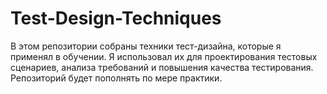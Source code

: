 # Test-Design-Techniques

В этом репозитории собраны техники тест-дизайна, которые я применял в обучении.
Я использовал их для проектирования тестовых сценариев, анализа требований и повышения качества тестирования.
Репозиторий будет пополнять по мере практики.
